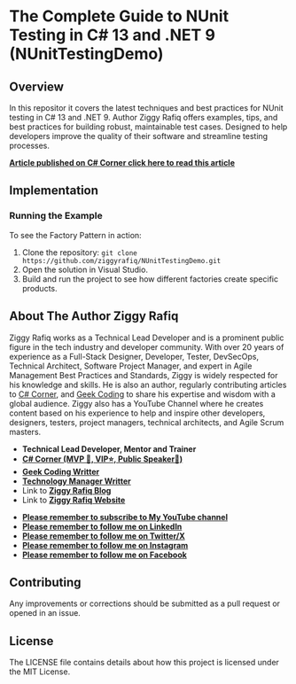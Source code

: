# The Complete Guide to NUnit Testing in C# 13 and .NET 9 (NUnitTestingDemo)

## Overview
In this repositor it covers the latest techniques and best practices for NUnit testing in C# 13 and .NET 9. Author Ziggy Rafiq offers examples, tips, and best practices for building robust, maintainable test cases. Designed to help developers improve the quality of their software and streamline testing processes.

 **[Article published on C# Corner click here to read this article](https://www.c-sharpcorner.com/article/the-complete-guide-to-nunit-testing-in-c-sharp-13-and-net-9/)**

## Implementation

### Running the Example

To see the Factory Pattern in action:
1. Clone the repository: `git clone https://github.com/ziggyrafiq/NUnitTestingDemo.git`
2. Open the solution in Visual Studio.
3. Build and run the project to see how different factories create specific products.

## About The Author Ziggy Rafiq

Ziggy Rafiq works as a Technical Lead Developer and is a prominent public figure in the tech industry and developer community. With over 20 years of experience as a Full-Stack Designer, Developer, Tester, DevSecOps, Technical Architect,
Software Project Manager, and expert in Agile Management Best Practices and Standards, Ziggy is widely respected for his knowledge and skills. He is also an author, regularly contributing articles
to [C# Corner](https://www.c-sharpcorner.com/members/ziggy-rafiq), and [Geek Coding](https://geek-coding.com/members/ziggy-rafiq) to
share his expertise and wisdom with a global audience. Ziggy also has a YouTube Channel where he creates content based on his experience to help and inspire other developers, designers, testers, project managers,
technical architects, and Agile Scrum masters.

- **Technical Lead Developer, Mentor and Trainer**
- **[C# Corner (MVP 🏅, VIP⭐️, Public Speaker🎤)](https://www.c-sharpcorner.com/members/ziggy-rafiq)**
- **[Geek Coding Writter](https://geek-coding.com/members/ziggy-rafiq)**
- **[Technology Manager Writter](https://technology-manager.com/members/ziggy-rafiq)**
- Link to [**Ziggy Rafiq Blog**](https://blog.ziggyrafiq.com)
- Link to [**Ziggy Rafiq Website**](https://ziggyrafiq.com)

* [**Please remember to subscribe to My YouTube channel**](https://www.youtube.com/)
* [**Please remember to follow me on LinkedIn**](https://www.linkedin.com/in/ziggyrafiq/)
* [**Please remember to follow me on Twitter/X**](https://twitter.com/ziggyrafiq)
* [**Please remember to follow me on Instagram**](https://www.instagram.com/ziggyrafiq/)
* [**Please remember to follow me on Facebook**](https://www.facebook.com/ziggyrafiq)

## Contributing

Any improvements or corrections should be submitted as a pull request or opened in an issue.

## License

The LICENSE file contains details about how this project is licensed under the MIT License.
